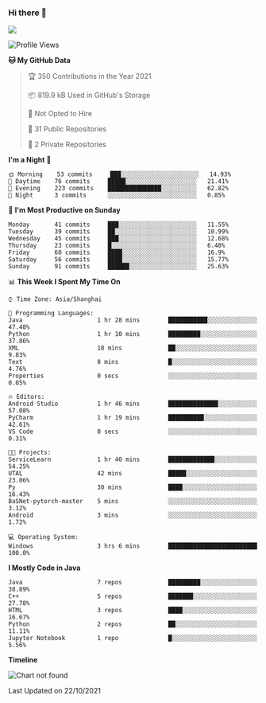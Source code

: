 ### Hi there 👋

<!--
**zhou-ning/zhou-ning** is a ✨ _special_ ✨ repository because its `README.md` (this file) appears on your GitHub profile.

Here are some ideas to get you started:

- 🔭 I’m currently working on ...
- 🌱 I’m currently learning ...
- 👯 I’m looking to collaborate on ...
- 🤔 I’m looking for help with ...
- 💬 Ask me about ...
- 📫 How to reach me: ...
- 😄 Pronouns: ...
- ⚡ Fun fact: ...
-->
![](https://github-readme-stats.vercel.app/api?username=zhou-ning)

<!--START_SECTION:waka-->
![Profile Views](http://img.shields.io/badge/Profile%20Views-0-blue)

**🐱 My GitHub Data** 

> 🏆 350 Contributions in the Year 2021
 > 
> 📦 819.9 kB Used in GitHub's Storage 
 > 
> 🚫 Not Opted to Hire
 > 
> 📜 31 Public Repositories 
 > 
> 🔑 2 Private Repositories  
 > 
**I'm a Night 🦉** 

```text
🌞 Morning    53 commits     ███░░░░░░░░░░░░░░░░░░░░░░   14.93% 
🌆 Daytime    76 commits     █████░░░░░░░░░░░░░░░░░░░░   21.41% 
🌃 Evening    223 commits    ███████████████░░░░░░░░░░   62.82% 
🌙 Night      3 commits      ░░░░░░░░░░░░░░░░░░░░░░░░░   0.85%

```
📅 **I'm Most Productive on Sunday** 

```text
Monday       41 commits     ███░░░░░░░░░░░░░░░░░░░░░░   11.55% 
Tuesday      39 commits     ██░░░░░░░░░░░░░░░░░░░░░░░   10.99% 
Wednesday    45 commits     ███░░░░░░░░░░░░░░░░░░░░░░   12.68% 
Thursday     23 commits     █░░░░░░░░░░░░░░░░░░░░░░░░   6.48% 
Friday       60 commits     ████░░░░░░░░░░░░░░░░░░░░░   16.9% 
Saturday     56 commits     ████░░░░░░░░░░░░░░░░░░░░░   15.77% 
Sunday       91 commits     ██████░░░░░░░░░░░░░░░░░░░   25.63%

```


📊 **This Week I Spent My Time On** 

```text
⌚︎ Time Zone: Asia/Shanghai

💬 Programming Languages: 
Java                     1 hr 28 mins        ███████████░░░░░░░░░░░░░░   47.48% 
Python                   1 hr 10 mins        █████████░░░░░░░░░░░░░░░░   37.86% 
XML                      18 mins             ██░░░░░░░░░░░░░░░░░░░░░░░   9.83% 
Text                     8 mins              █░░░░░░░░░░░░░░░░░░░░░░░░   4.76% 
Properties               0 secs              ░░░░░░░░░░░░░░░░░░░░░░░░░   0.05%

🔥 Editors: 
Android Studio           1 hr 46 mins        ██████████████░░░░░░░░░░░   57.08% 
PyCharm                  1 hr 19 mins        ██████████░░░░░░░░░░░░░░░   42.61% 
VS Code                  0 secs              ░░░░░░░░░░░░░░░░░░░░░░░░░   0.31%

🐱‍💻 Projects: 
ServiceLearn             1 hr 40 mins        █████████████░░░░░░░░░░░░   54.25% 
UTAL                     42 mins             █████░░░░░░░░░░░░░░░░░░░░   23.06% 
Py                       30 mins             ████░░░░░░░░░░░░░░░░░░░░░   16.43% 
BaSNet-pytorch-master    5 mins              ░░░░░░░░░░░░░░░░░░░░░░░░░   3.12% 
Android                  3 mins              ░░░░░░░░░░░░░░░░░░░░░░░░░   1.72%

💻 Operating System: 
Windows                  3 hrs 6 mins        █████████████████████████   100.0%

```

**I Mostly Code in Java** 

```text
Java                     7 repos             █████████░░░░░░░░░░░░░░░░   38.89% 
C++                      5 repos             ███████░░░░░░░░░░░░░░░░░░   27.78% 
HTML                     3 repos             ████░░░░░░░░░░░░░░░░░░░░░   16.67% 
Python                   2 repos             ██░░░░░░░░░░░░░░░░░░░░░░░   11.11% 
Jupyter Notebook         1 repo              █░░░░░░░░░░░░░░░░░░░░░░░░   5.56%

```


**Timeline**

![Chart not found](https://raw.githubusercontent.com/zhou-ning/zhou-ning/main/charts/bar_graph.png) 


 Last Updated on 22/10/2021
<!--END_SECTION:waka-->

